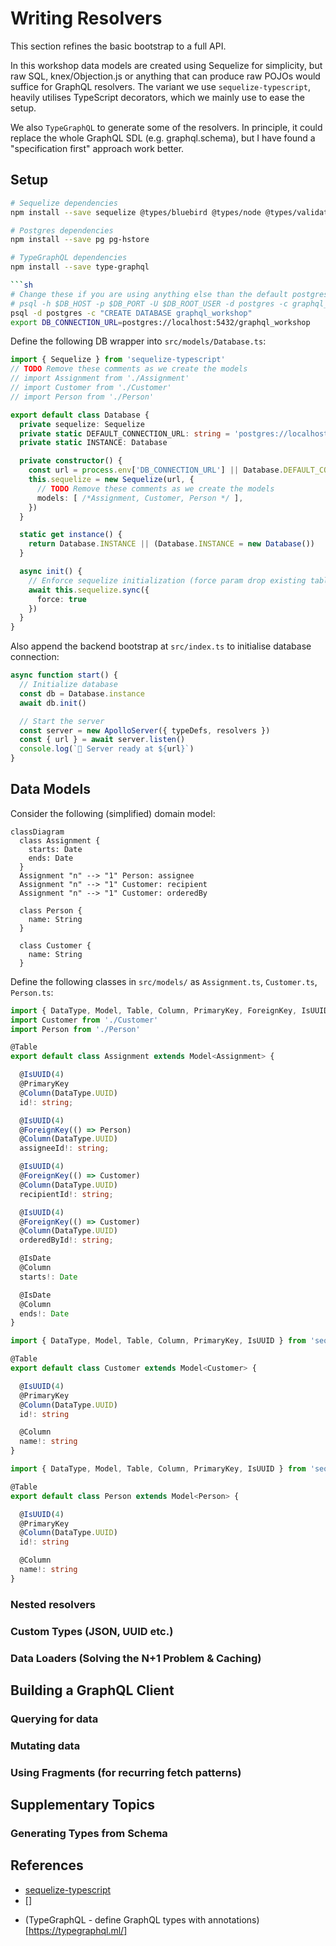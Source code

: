 # Writing Resolvers

This section refines the basic bootstrap to a full API.

In this workshop data models are created using Sequelize for simplicity, but
raw SQL, knex/Objection.js or anything that can produce raw POJOs would
suffice for GraphQL resolvers. The variant we use `sequelize-typescript`,
heavily utilises TypeScript decorators, which we mainly use to ease the setup.

We also `TypeGraphQL` to generate some of the resolvers. In principle, it
could replace the whole GraphQL SDL (e.g. graphql.schema), but I have found
a "specification first" approach work better.

## Setup

```sh
# Sequelize dependencies
npm install --save sequelize @types/bluebird @types/node @types/validator reflect-metadata sequelize-typescript

# Postgres dependencies
npm install --save pg pg-hstore

# TypeGraphQL dependencies
npm install --save type-graphql

```sh
# Change these if you are using anything else than the default postgres setup
# psql -h $DB_HOST -p $DB_PORT -U $DB_ROOT_USER -d postgres -c graphql_workshop
psql -d postgres -c "CREATE DATABASE graphql_workshop"
export DB_CONNECTION_URL=postgres://localhost:5432/graphql_workshop
```

Define the following DB wrapper into `src/models/Database.ts`:

```typescript
import { Sequelize } from 'sequelize-typescript'
// TODO Remove these comments as we create the models
// import Assignment from './Assignment'
// import Customer from './Customer'
// import Person from './Person'

export default class Database {
  private sequelize: Sequelize
  private static DEFAULT_CONNECTION_URL: string = 'postgres://localhost:5432/graphql_workshop'
  private static INSTANCE: Database

  private constructor() {
    const url = process.env['DB_CONNECTION_URL'] || Database.DEFAULT_CONNECTION_URL
    this.sequelize = new Sequelize(url, {
      // TODO Remove these comments as we create the models
      models: [ /*Assignment, Customer, Person */ ],
    })
  }

  static get instance() {
    return Database.INSTANCE || (Database.INSTANCE = new Database())
  }

  async init() {
    // Enforce sequelize initialization (force param drop existing tables)
    await this.sequelize.sync({
      force: true
    })
  }
}
```

Also append the backend bootstrap at `src/index.ts` to initialise database connection:

```typescript
async function start() {
  // Initialize database
  const db = Database.instance
  await db.init()

  // Start the server
  const server = new ApolloServer({ typeDefs, resolvers })
  const { url } = await server.listen()
  console.log(`🚀 Server ready at ${url}`)
}
```

## Data Models

Consider the following (simplified) domain model:

```mermaid
classDiagram
  class Assignment {
    starts: Date
    ends: Date
  }
  Assignment "n" --> "1" Person: assignee
  Assignment "n" --> "1" Customer: recipient
  Assignment "n" --> "1" Customer: orderedBy

  class Person {
    name: String
  }

  class Customer {
    name: String
  }
```


Define the following classes in `src/models/` as `Assignment.ts`, `Customer.ts`, `Person.ts`:

```typescript
import { DataType, Model, Table, Column, PrimaryKey, ForeignKey, IsUUID, IsDate } from 'sequelize-typescript'
import Customer from './Customer'
import Person from './Person'

@Table
export default class Assignment extends Model<Assignment> {

  @IsUUID(4)
  @PrimaryKey
  @Column(DataType.UUID)
  id!: string;

  @IsUUID(4)
  @ForeignKey(() => Person)
  @Column(DataType.UUID)
  assigneeId!: string;

  @IsUUID(4)
  @ForeignKey(() => Customer)
  @Column(DataType.UUID)
  recipientId!: string;

  @IsUUID(4)
  @ForeignKey(() => Customer)
  @Column(DataType.UUID)
  orderedById!: string;

  @IsDate
  @Column
  starts!: Date

  @IsDate
  @Column
  ends!: Date
}
```

```typescript
import { DataType, Model, Table, Column, PrimaryKey, IsUUID } from 'sequelize-typescript'

@Table
export default class Customer extends Model<Customer> {

  @IsUUID(4)
  @PrimaryKey
  @Column(DataType.UUID)
  id!: string

  @Column
  name!: string
}
```

```typescript
import { DataType, Model, Table, Column, PrimaryKey, IsUUID } from 'sequelize-typescript'

@Table
export default class Person extends Model<Person> {

  @IsUUID(4)
  @PrimaryKey
  @Column(DataType.UUID)
  id!: string

  @Column
  name!: string
}
```

### Nested resolvers

### Custom Types (JSON, UUID etc.)

### Data Loaders (Solving the N+1 Problem & Caching)

## Building a GraphQL Client

### Querying for data

### Mutating data

### Using Fragments (for recurring fetch patterns)

## Supplementary Topics

### Generating Types from Schema

## References
- [sequelize-typescript](https://github.com/RobinBuschmann/sequelize-typescript)
- []
* (TypeGraphQL - define GraphQL types with annotations)[https://typegraphql.ml/]
